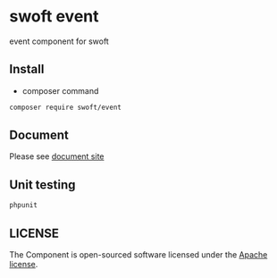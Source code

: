 # swoft event

event component for swoft

## Install

- composer command

```bash
composer require swoft/event
```

## Document

Please see [document site](https://doc.swoft.org)

## Unit testing

```bash
phpunit 
```

## LICENSE

The Component is open-sourced software licensed under the [Apache license](LICENSE).

